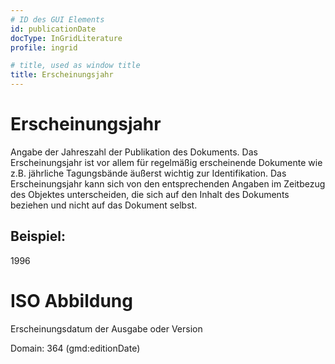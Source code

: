 ```yaml
---
# ID des GUI Elements
id: publicationDate
docType: InGridLiterature
profile: ingrid

# title, used as window title
title: Erscheinungsjahr
---
```


# Erscheinungsjahr

Angabe der Jahreszahl der Publikation des Dokuments. Das Erscheinungsjahr ist vor allem für regelmäßig erscheinende Dokumente wie z.B. jährliche Tagungsbände äußerst wichtig zur Identifikation. Das Erscheinungsjahr kann sich von den entsprechenden Angaben im Zeitbezug des Objektes unterscheiden, die sich auf den Inhalt des Dokuments beziehen und nicht auf das Dokument selbst.

## Beispiel:

1996

# ISO Abbildung

Erscheinungsdatum der Ausgabe oder Version

Domain: 364 (gmd:editionDate)
